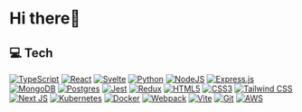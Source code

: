 # Hi there👋
## 💻 Tech

<a href="#">![TypeScript](https://img.shields.io/badge/typescript-%23007ACC.svg?style=for-the-badge&logo=typescript&logoColor=white)</a>
<a href="#">![React](https://img.shields.io/badge/react-%2320232a.svg?style=for-the-badge&logo=react&logoColor=%2361DAFB)</a>
<a href="#">![Svelte](https://img.shields.io/badge/svelte-%23f1413d.svg?style=for-the-badge&logo=svelte&logoColor=white)</a>
<a href="#">![Python](https://img.shields.io/badge/python-%231572B6.svg?style=for-the-badge&logo=python&logoColor=white)</a>
<a href="#">![NodeJS](https://img.shields.io/badge/node.js-6DA55F?style=for-the-badge&logo=node.js&logoColor=white)</a>
<a href="#">![Express.js](https://img.shields.io/badge/express.js-%23404d59.svg?style=for-the-badge&logo=express&logoColor=%2361DAFB)</a>
<a href="#">![MongoDB](https://img.shields.io/badge/MongoDB-%234ea94b.svg?style=for-the-badge&logo=mongodb&logoColor=white)</a>
<a href="#">![Postgres](https://img.shields.io/badge/postgres-%23316192.svg?style=for-the-badge&logo=postgresql&logoColor=white)</a>
<a href="#">![Jest](https://img.shields.io/badge/Jest-%23E34F26.svg?style=for-the-badge&logo=jest&logoColor=white)</a>
<a href="#">![Redux](https://img.shields.io/badge/redux-%23593d88.svg?style=for-the-badge&logo=redux&logoColor=white)</a>
<a href="#">![HTML5](https://img.shields.io/badge/html5-%23E34F26.svg?style=for-the-badge&logo=html5&logoColor=white)</a>
<a href="#">![CSS3](https://img.shields.io/badge/css3-%231572B6.svg?style=for-the-badge&logo=css3&logoColor=white)</a>
<a href="#">![Tailwind CSS](https://img.shields.io/badge/Tailwind_CSS-38B2AC?style=for-the-badge&logo=tailwind-css&logoColor=white)</a>
<a href="#">![Next JS](https://img.shields.io/badge/Next-black?style=for-the-badge&logo=next.js&logoColor=white)</a>
<a href="#">![Kubernetes](https://img.shields.io/badge/kubernetes-%23326ce5.svg?style=for-the-badge&logo=kubernetes&logoColor=white)</a>
<a href="#">![Docker](https://img.shields.io/badge/docker-%230db7ed.svg?style=for-the-badge&logo=docker&logoColor=white)</a>
<a href="#">![Webpack](https://img.shields.io/badge/webpack-%238DD6F9.svg?style=for-the-badge&logo=webpack&logoColor=black)</a>
<a href="#">![Vite](https://img.shields.io/badge/vite-%23646CFF.svg?style=for-the-badge&logo=vite&logoColor=white)</a>
<a href="#">![Git](https://img.shields.io/badge/git-%23F05033.svg?style=for-the-badge&logo=git&logoColor=white)</a>
<a href="#">![AWS](https://img.shields.io/badge/AWS-%23FF9900.svg?style=for-the-badge&logo=amazon-aws&logoColor=white)</a>
  
<!--
**boilerpot/boilerpot** is a ✨ _special_ ✨ repository because its `README.md` (this file) appears on your GitHub profile.

Here are some ideas to get you started:

- 🔭 I’m currently working on ...
- 🌱 I’m currently learning ...
- 👯 I’m looking to collaborate on ...
- 🤔 I’m looking for help with ...
- 💬 Ask me about ...
- 📫 How to reach me: ...
- 😄 Pronouns: ...
- ⚡ Fun fact: ...
-->
